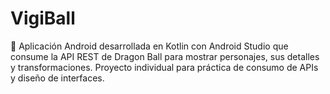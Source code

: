 # VigiBall
📱 Aplicación Android desarrollada en Kotlin con Android Studio que consume la API REST de Dragon Ball para mostrar personajes, sus detalles y transformaciones. Proyecto individual para práctica de consumo de APIs y diseño de interfaces.
